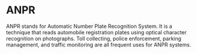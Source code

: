 # ANPR
ANPR stands for Automatic Number Plate Recognition System. It is a technique that reads automobile registration plates using optical character recognition on photographs. Toll collecting, police enforcement, parking management, and traffic monitoring are all frequent uses for ANPR systems. 
